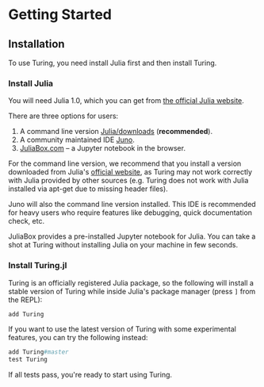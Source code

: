 # Getting Started

## Installation

To use Turing, you need install Julia first and then install Turing.

### Install Julia

You will need Julia 1.0, which you can get from [the official Julia website](http://julialang.org/downloads/).

There are three options for users:

1. A command line version [Julia/downloads](http://julialang.org/downloads/) (**recommended**).
2. A community maintained IDE [Juno](http://www.junolab.org/).
3. [JuliaBox.com](https://www.juliabox.com/) – a Jupyter notebook in the browser.

For the command line version, we recommend that you install a version downloaded from Julia's [official website](http://julialang.org/downloads/), as Turing may not work correctly with Julia provided by other sources (e.g. Turing does not work with Julia installed via apt-get due to missing header files).

Juno will also the command line version installed. This IDE is recommended for heavy users who require features like debugging, quick documentation check, etc.

JuliaBox provides a pre-installed Jupyter notebook for Julia. You can take a shot at Turing without installing Julia on your machine in few seconds.

### Install Turing.jl

Turing is an officially registered Julia package, so the following will install a stable version of Turing while inside Julia's package manager (press `]` from the REPL):

```julia
add Turing
```

If you want to use the latest version of Turing with some experimental features, you can try the following instead:

```julia
add Turing#master
test Turing
```

If all tests pass, you're ready to start using Turing.
